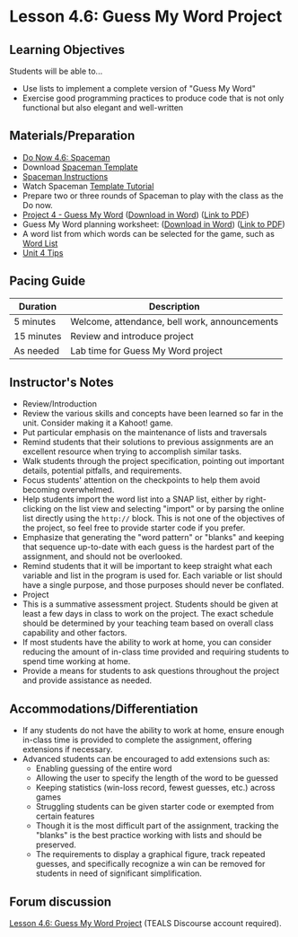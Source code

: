 # Lesson 4.6: Guess My Word Project

## Learning Objectives

Students will be able to...

- Use lists to implement a complete version of "Guess My Word"
- Exercise good programming practices to produce code that is not only functional but also elegant and well-written

## Materials/Preparation

- [Do Now 4.6: Spaceman](do_now_46.md)
- Download [Spaceman Template](https://github.com/TEALSK12/introduction-to-computer-science/raw/master/slidedecks/spaceman.pptx)
- [Spaceman Instructions](https://tekhnologic.wordpress.com/2017/03/01/spaceman-an-alternative-to-hangman/)
- Watch Spaceman [Template Tutorial](https://videopress.com/v/Fk5cYswc)
- Prepare two or three rounds of Spaceman to play with the class as the Do now.
- [Project 4 - Guess My Word](project_4.md) ([Download in Word](https://github.com/TEALSK12/introduction-to-computer-science/blob/master/Unit%204%20Word/Project%204%20Guessmyword.docx?raw=true)) ([Link to PDF](https://github.com/TEALSK12/introduction-to-computer-science/raw/master/Unit%204%20PDF/Project%204%20Guessmyword.pdf))
- Guess My Word planning worksheet: ([Download in Word](https://github.com/TEALSK12/introduction-to-computer-science/raw/master/Projects/Projects%20Word/Project_4_Guessmyword_Planning_Worksheet.docx)) ([Link to PDF](https://github.com/TEALSK12/introduction-to-computer-science/raw/master/Projects/Projects%20PDF/Project_4_Guessmyword_Planning_Worksheet.pdf))
- A word list from which words can be selected for the game, such as [Word List][]
- [Unit 4 Tips](unit_4_tips.md)

## Pacing Guide

| Duration   | Description                                   |
| ---------- | --------------------------------------------- |
| 5 minutes  | Welcome, attendance, bell work, announcements |
| 15 minutes | Review and introduce project                  |
| As needed  | Lab time for Guess My Word project            |

## Instructor's Notes

- Review/Introduction
- Review the various skills and concepts have been learned so far in the unit. Consider making it a Kahoot! game.
- Put particular emphasis on the maintenance of lists and traversals
- Remind students that their solutions to previous assignments are an excellent resource when trying to accomplish similar tasks.
- Walk students through the project specification, pointing out important details, potential pitfalls, and requirements.
- Focus students' attention on the checkpoints to help them avoid becoming overwhelmed.
- Help students import the word list into a SNAP list, either by right-clicking on the list view and selecting "import" or by parsing the online list directly using the `http://` block.  This is not one of the objectives of the project, so feel free to provide starter code if you prefer.
- Emphasize that generating the "word pattern" or "blanks" and keeping that sequence up-to-date with each guess is the hardest part of the assignment, and should not be overlooked.
- Remind students that it will be important to keep straight what each variable and list in the program is used for.  Each variable or list should have a single purpose, and those purposes should never be conflated.
- Project
- This is a summative assessment project.  Students should be given at least a few days in class to work on the project.  The exact schedule should be determined by your teaching team based on overall class capability and other factors.
- If most students have the ability to work at home, you can consider reducing the amount of in-class time provided and requiring students to spend time working at home.
- Provide a means for students to ask questions throughout the project and provide assistance as needed.

## Accommodations/Differentiation

- If any students do not have the ability to work at home, ensure enough in-class time is provided to complete the assignment, offering extensions if necessary.
- Advanced students can be encouraged to add extensions such as:
  - Enabling guessing of the entire word
  - Allowing the user to specify the length of the word to be guessed
  - Keeping statistics (win-loss record, fewest guesses, etc.) across games
  - Struggling students can be given starter code or exempted from certain features
  - Though it is the most difficult part of the assignment, tracking the "blanks" is the best practice working with lists and should be preserved.  
  - The requirements to display a graphical figure, track repeated guesses, and specifically recognize a win can be removed for students in need of significant simplification.

## Forum discussion

[Lesson 4.6: Guess My Word Project](http://forums.tealsk12.org/c/intro-unit-4-lists/lesson-4-6-hangman-project) (TEALS Discourse account required).</a>

[Word List]: wordlist.txt
